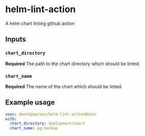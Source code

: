 # helm-lint-action

A helm chart linting github action

## Inputs

### `chart_directory`

**Required** The path to the chart directory which should be linted.

### `chart_name`

**Required** The name of the chart which should be linted.

## Example usage

```yaml
uses: deontpearson/helm-lint-action@main
with:
  chart_directory: deployment/chart
  chart_name: pg-backup
```
